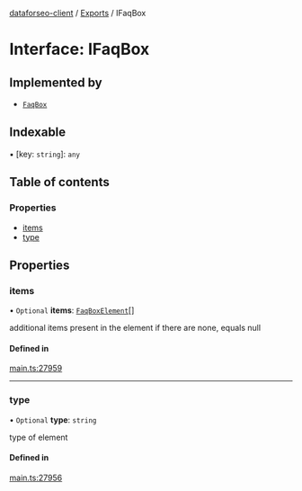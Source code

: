 [dataforseo-client](../README.md) / [Exports](../modules.md) / IFaqBox

# Interface: IFaqBox

## Implemented by

- [`FaqBox`](../classes/FaqBox.md)

## Indexable

▪ [key: `string`]: `any`

## Table of contents

### Properties

- [items](IFaqBox.md#items)
- [type](IFaqBox.md#type)

## Properties

### items

• `Optional` **items**: [`FaqBoxElement`](../classes/FaqBoxElement.md)[]

additional items present in the element
if there are none, equals null

#### Defined in

[main.ts:27959](https://github.com/dataforseo/TypeScriptClient/blob/7ca1aa4/main.ts#L27959)

___

### type

• `Optional` **type**: `string`

type of element

#### Defined in

[main.ts:27956](https://github.com/dataforseo/TypeScriptClient/blob/7ca1aa4/main.ts#L27956)
